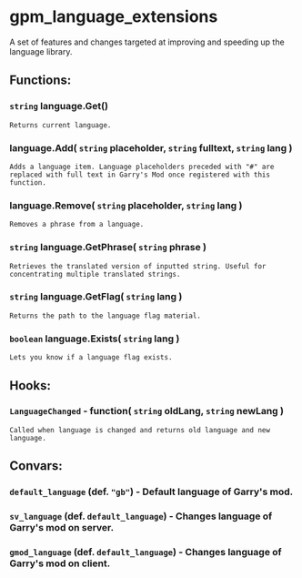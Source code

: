 # gpm_language_extensions
 A set of features and changes targeted at improving and speeding up the language library.

## Functions:

### `string` language.Get()
`Returns current language.`

### language.Add( `string` placeholder, `string` fulltext, `string` lang )
`Adds a language item. Language placeholders preceded with "#" are replaced with full text in Garry's Mod once registered with this function.`

### language.Remove( `string` placeholder, `string` lang )
`Removes a phrase from a language.`

### `string` language.GetPhrase( `string` phrase )
`Retrieves the translated version of inputted string. Useful for concentrating multiple translated strings.`

### `string` language.GetFlag( `string` lang )
`Returns the path to the language flag material.`

### `boolean` language.Exists( `string` lang )
`Lets you know if a language flag exists.`

## Hooks:

### `LanguageChanged` - function( `string` oldLang, `string` newLang )
`Called when language is changed and returns old language and new language.`

## Convars:

### `default_language` (def. `"gb"`) - Default language of Garry's mod.
### `sv_language` (def. `default_language`) - Changes language of Garry's mod on server.
### `gmod_language` (def. `default_language`) - Changes language of Garry's mod on client.
